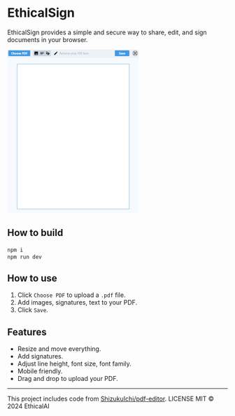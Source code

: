 # EthicalSign

EthicalSign provides a simple and secure way to share, edit, and sign documents in your browser.


<img src="./demo.png" alt="Demo" width="300"/>

## How to build 
```
npm i 
npm run dev
```

## How to use 

1. Click `Choose PDF` to upload a `.pdf` file.
2. Add images, signatures, text to your PDF.
3. Click `Save`.

## Features

- Resize and move everything.
- Add signatures.
- Adjust line height, font size, font family.
- Mobile friendly.
- Drag and drop to upload your PDF.

---

This project includes code from [ShizukuIchi/pdf-editor](https://github.com/ShizukuIchi/pdf-editor).
LICENSE MIT © 2024 EthicalAI

